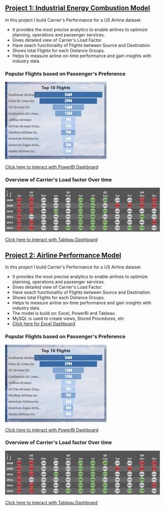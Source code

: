## [Project 1: Industrial Energy Combustion Model](https://github.com/RonitMalik/BlackFriday_pythonScrapper)

In this project I build Carrier's Performance for a US Airline dataset.

* It provides the most precise analytics to enable airlines to optimize planning, operations and passenger services.
* Gives detailed view of Carrier's Load Factor.
* Have seach functionality of Flights between Source and Destination.
* Shows total Flights for each Distance Groups.
* Helps to measure airline on-time performance and gain insights with industry data.

### Popular Flights based on Passenger's Preference  
![](Image%202.PNG)

[Click here to interact with PowerBI Dashboard](https://app.powerbi.com/view?r=eyJrIjoiOGY3NWIzMjktMThkMi00NTQzLTljZjEtYTI3ZmJlYmQ4YTExIiwidCI6IjY4ZTczYTFhLWJjNDQtNDJhNS04OTE5LTdlOWFlZTE3ZWUzNiJ9)

### Overview of Carrier's Load factor Over time  
![](image%201.PNG)

[Click here to interact with Tableau Dashboard](https://public.tableau.com/app/profile/akashsverma/viz/final2_16772454201710/LoadFactor)

## [Project 2: Airline Performance Model](https://github.com/RonitMalik/Movie-Recommendation-System-)

In this project I build Carrier's Performance for a US Airline dataset.

* It provides the most precise analytics to enable airlines to optimize planning, operations and passenger services.
* Gives detailed view of Carrier's Load Factor.
* Have seach functionality of Flights between Source and Destination.
* Shows total Flights for each Distance Groups.
* Helps to measure airline on-time performance and gain insights with industry data.
* The model is build on: Excel, PowerBI and Tableau.
* MySQL is used to create views, Stored Procedures, etc 
* [Click here for Excel Dashboard](https://docs.google.com/spreadsheets/d/1net3VjV-bKPFrTyuu_3VbbXSCDGF6rV3/edit?usp=share_link&ouid=111778193148451519897&rtpof=true&sd=true)

### Popular Flights based on Passenger's Preference  
![](images/image1.PNG)

[Click here to interact with PowerBI Dashboard](https://app.powerbi.com/view?r=eyJrIjoiOGY3NWIzMjktMThkMi00NTQzLTljZjEtYTI3ZmJlYmQ4YTExIiwidCI6IjY4ZTczYTFhLWJjNDQtNDJhNS04OTE5LTdlOWFlZTE3ZWUzNiJ9)

### Overview of Carrier's Load factor Over time  
![](images/image2.PNG)

[Click here to interact with Tableau Dashboard](https://public.tableau.com/app/profile/akashsverma/viz/final2_16772454201710/LoadFactor)

